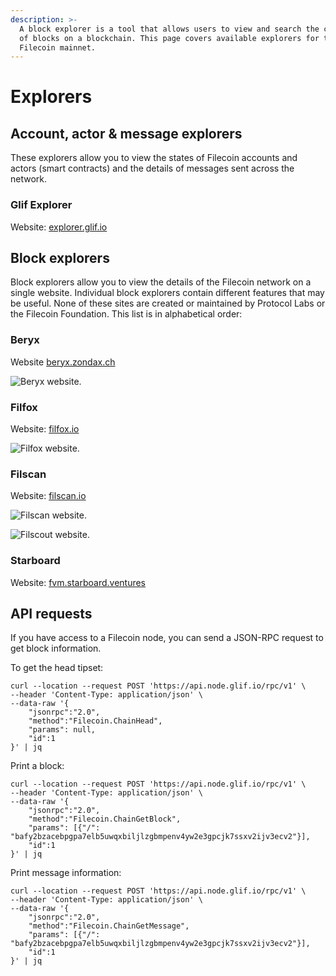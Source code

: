 ```yaml
---
description: >-
  A block explorer is a tool that allows users to view and search the contents
  of blocks on a blockchain. This page covers available explorers for the
  Filecoin mainnet.
---
```


# Explorers

## Account, actor & message explorers

These explorers allow you to view the states of Filecoin accounts and actors (smart contracts) and the details of messages sent across the network.

### Glif Explorer

Website: [explorer.glif.io](https://explorer.glif.io)

## Block explorers

Block explorers allow you to view the details of the Filecoin network on a single website. Individual block explorers contain different features that may be useful. None of these sites are created or maintained by Protocol Labs or the Filecoin Foundation. This list is in alphabetical order:

### Beryx

Website [beryx.zondax.ch](https://beryx.zondax.ch/)

![Beryx website.](https://docs.filecoin.io/networks/mainnet/explorers/beryx\_hu84492b243d8c64825d405f43fe45559f\_233311\_2880x0\_resize\_q75\_h2\_box\_3.webp)

### Filfox

Website: [filfox.io](https://filfox.io)

![Filfox website.](https://docs.filecoin.io/networks/mainnet/explorers/filfox\_hu5e433edb7cfc564d1ac7c07faa492571\_92672\_1842x0\_resize\_q75\_h2\_box\_3.webp)

### Filscan

Website: [filscan.io](https://filscan.io)

![Filscan website.](https://docs.filecoin.io/networks/mainnet/explorers/filscan\_hu92d81e9a3a2f1f5710fc13f1e869bf3b\_130725\_1841x0\_resize\_q75\_h2\_box\_3.webp)

![Filscout website.](https://docs.filecoin.io/networks/mainnet/explorers/filscout\_hu4405f3082e1746dd19fbaab3ffc2aa03\_88354\_1841x0\_resize\_q75\_h2\_box\_3.webp)

### Starboard

Website: [fvm.starboard.ventures](https://fvm.starboard.ventures/)

## API requests

If you have access to a Filecoin node, you can send a JSON-RPC request to get block information.

To get the head tipset:

```shell
curl --location --request POST 'https://api.node.glif.io/rpc/v1' \
--header 'Content-Type: application/json' \
--data-raw '{
    "jsonrpc":"2.0",
    "method":"Filecoin.ChainHead",
    "params": null,
    "id":1
}' | jq
```

Print a block:

```shell
curl --location --request POST 'https://api.node.glif.io/rpc/v1' \
--header 'Content-Type: application/json' \
--data-raw '{
    "jsonrpc":"2.0",
    "method":"Filecoin.ChainGetBlock",
    "params": [{"/": "bafy2bzacebpgpa7elb5uwqxbiljlzgbmpenv4yw2e3gpcjk7ssxv2ijv3ecv2"}],
    "id":1
}' | jq
```

Print message information:

```shell
curl --location --request POST 'https://api.node.glif.io/rpc/v1' \
--header 'Content-Type: application/json' \
--data-raw '{
    "jsonrpc":"2.0",
    "method":"Filecoin.ChainGetMessage",
    "params": [{"/": "bafy2bzacebpgpa7elb5uwqxbiljlzgbmpenv4yw2e3gpcjk7ssxv2ijv3ecv2"}],
    "id":1
}' | jq
```
